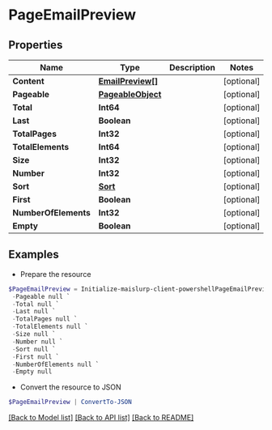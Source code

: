 # PageEmailPreview
## Properties

Name | Type | Description | Notes
------------ | ------------- | ------------- | -------------
**Content** | [**EmailPreview[]**](EmailPreview) |  | [optional] 
**Pageable** | [**PageableObject**](PageableObject) |  | [optional] 
**Total** | **Int64** |  | [optional] 
**Last** | **Boolean** |  | [optional] 
**TotalPages** | **Int32** |  | [optional] 
**TotalElements** | **Int64** |  | [optional] 
**Size** | **Int32** |  | [optional] 
**Number** | **Int32** |  | [optional] 
**Sort** | [**Sort**](Sort) |  | [optional] 
**First** | **Boolean** |  | [optional] 
**NumberOfElements** | **Int32** |  | [optional] 
**Empty** | **Boolean** |  | [optional] 

## Examples

- Prepare the resource
```powershell
$PageEmailPreview = Initialize-maislurp-client-powershellPageEmailPreview  -Content null `
 -Pageable null `
 -Total null `
 -Last null `
 -TotalPages null `
 -TotalElements null `
 -Size null `
 -Number null `
 -Sort null `
 -First null `
 -NumberOfElements null `
 -Empty null
```

- Convert the resource to JSON
```powershell
$PageEmailPreview | ConvertTo-JSON
```

[[Back to Model list]](../README#documentation-for-models) [[Back to API list]](../README#documentation-for-api-endpoints) [[Back to README]](../README)

